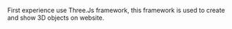 First experience use Three.Js framework, this framework is used to create and show 3D objects on website.
